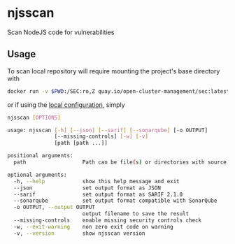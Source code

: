 # njsscan
Scan NodeJS code for vulnerabilities

## Usage
To scan local repository will require mounting the project's base directory with 
```bash
docker run -v $PWD:/SEC:ro,Z quay.io/open-cluster-management/sec:latest njsscan [OPTIONS]
```

or if using the [local configuration](../../README.md), simply
```bash
njsscan [OPTIONS]
```

```bash
usage: njsscan [-h] [--json] [--sarif] [--sonarqube] [-o OUTPUT]
               [--missing-controls] [-w] [-v]
               [path [path ...]]

positional arguments:
  path                  Path can be file(s) or directories with source code

optional arguments:
  -h, --help            show this help message and exit
  --json                set output format as JSON
  --sarif               set output format as SARIF 2.1.0
  --sonarqube           set output format compatible with SonarQube
  -o OUTPUT, --output OUTPUT
                        output filename to save the result
  --missing-controls    enable missing security controls check
  -w, --exit-warning    non zero exit code on warning
  -v, --version         show njsscan version
```
